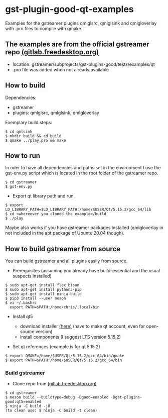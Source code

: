 # gst-plugin-good-qt-examples
Examples for the gstreamer plugins qmlglsrc, qmlglsink and qmlgloverlay with .pro files to compile with qmake. 

## The examples are from the official gstreamer repo [(gitlab.freedesktop.org)](https://gitlab.freedesktop.org/gstreamer/gstreamer)
- location: gstreamer/subprojects/gst-plugins-good/tests/examples/qt
- .pro file was added when not already available

## How to build
Dependencies:
- gstreamer
- plugins: qmlglsrc, qmlglsink, qmlgloverlay

Exemplary build steps:
```
$ cd qmlsink
$ mkdir build && cd build
$ qmake ../play.pro && make
```
## How to run
In oder to have all dependencies and paths set in the environment I use the gst-env.py script which is located in the root folder of the gstreamer repo.
```
$ cd gstreamer 
$ gst-env.py
```
- Export qt library path and run
```
$ export LD_LIBRARY_PATH=$LD_LIBRARY_PATH:/home/$USER/Qt/5.15.2/gcc_64/lib
$ cd <whereever you cloned the example>/build
$ ./play
```
Maybe also works if you have gstreamer packages installed (qmlgloverlay in not included in the apt package of Ubuntu 20.04 though). 


## How to build gstreamer from source

You can build gstreamer and all plugins easily from source.

- Prerequisites (assuming you already have build-essential and the usual suspects installed)
```
$ sudo apt-get install flex bison
$ sudo apt-get install python3-pip
$ sudo apt-get install ninja-build
$ pip3 install --user meson
$ vi ~/.bashrc
  export PATH=$PATH:/home/chris/.local/bin
```
- Install qt5
  - download installer [(here)](https://login.qt.io/login)  (have to make qt account, even for open-source version)
  - install components (I suggest LTS version 5.15.2)  

- Set qt references (example is for qt 5.15.2)
```
$ export QMAKE=/home/$USER/Qt/5.15.2/gcc_64/bin/qmake
$ export PATH=$PATH:/home/$USER/Qt/5.15.2/gcc_64/bin
```

### Build gstreamer
- Clone repo from [(gitlab.freedesktop.org)](https://gitlab.freedesktop.org/gstreamer/gstreamer)

```
$ cd gstreamer
$ meson build --buildtype=debug -Dgood=enabled -Dgst-plugins-good:qt5=enabled
$ ninja -C build -j8
(to clean use: $ ninja -C build -t clean)
```
